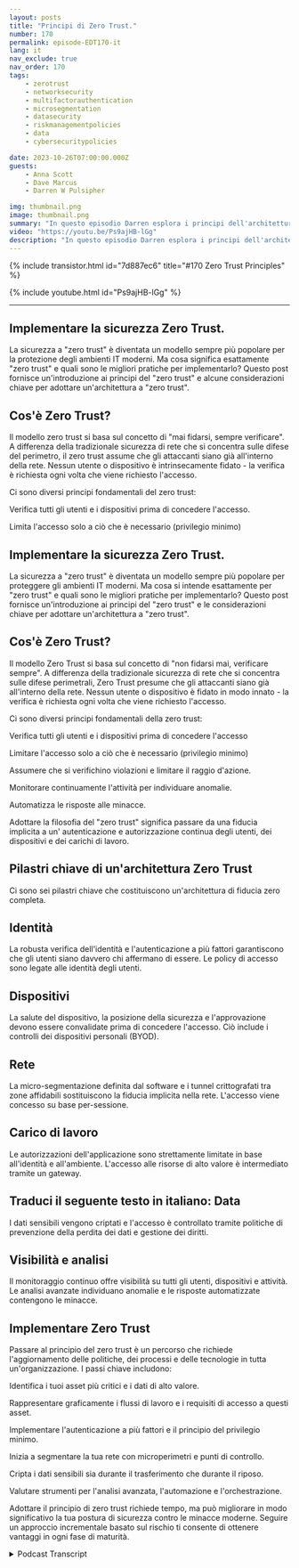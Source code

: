 ```yaml
---
layout: posts
title: "Principi di Zero Trust."
number: 170
permalink: episode-EDT170-it
lang: it
nav_exclude: true
nav_order: 170
tags:
    - zerotrust
    - networksecurity
    - multifactorauthentication
    - microsegmentation
    - datasecurity
    - riskmanagementpolicies
    - data
    - cybersecuritypolicies

date: 2023-10-26T07:00:00.000Z
guests:
    - Anna Scott
    - Dave Marcus
    - Darren W Pulsipher

img: thumbnail.png
image: thumbnail.png
summary: "In questo episodio Darren esplora i principi dell'architettura Zero Trust con l'ospite speciale David Marcus, Senior Security Architect, e il ritorno dell'ospite Dr. Anna Scott."
video: "https://youtu.be/Ps9ajHB-lGg"
description: "In questo episodio Darren esplora i principi dell'architettura Zero Trust con l'ospite speciale David Marcus, Senior Security Architect, e il ritorno dell'ospite Dr. Anna Scott."
---
```


<div>
{% include transistor.html id="7d887ec6" title="#170 Zero Trust Principles" %}

{% include youtube.html id="Ps9ajHB-lGg" %}
</div>

---

## Implementare la sicurezza Zero Trust.

La sicurezza a "zero trust" è diventata un modello sempre più popolare per la protezione degli ambienti IT moderni. Ma cosa significa esattamente "zero trust" e quali sono le migliori pratiche per implementarlo? Questo post fornisce un'introduzione ai principi del "zero trust" e alcune considerazioni chiave per adottare un'architettura a "zero trust".

## Cos'è Zero Trust?

Il modello zero trust si basa sul concetto di "mai fidarsi, sempre verificare". A differenza della tradizionale sicurezza di rete che si concentra sulle difese del perimetro, il zero trust assume che gli attaccanti siano già all'interno della rete. Nessun utente o dispositivo è intrinsecamente fidato - la verifica è richiesta ogni volta che viene richiesto l'accesso.

Ci sono diversi principi fondamentali del zero trust:

Verifica tutti gli utenti e i dispositivi prima di concedere l'accesso.

Limita l'accesso solo a ciò che è necessario (privilegio minimo)

## Implementare la sicurezza Zero Trust.

La sicurezza a "zero trust" è diventata un modello sempre più popolare per proteggere gli ambienti IT moderni. Ma cosa si intende esattamente per "zero trust" e quali sono le migliori pratiche per implementarlo? Questo post fornisce un'introduzione ai principi del "zero trust" e le considerazioni chiave per adottare un'architettura a "zero trust".

## Cos'è Zero Trust?

Il modello Zero Trust si basa sul concetto di "non fidarsi mai, verificare sempre". A differenza della tradizionale sicurezza di rete che si concentra sulle difese perimetrali, Zero Trust presume che gli attaccanti siano già all'interno della rete. Nessun utente o dispositivo è fidato in modo innato - la verifica è richiesta ogni volta che viene richiesto l'accesso.

Ci sono diversi principi fondamentali della zero trust:

Verifica tutti gli utenti e i dispositivi prima di concedere l'accesso

Limitare l'accesso solo a ciò che è necessario (privilegio minimo)

Assumere che si verifichino violazioni e limitare il raggio d'azione.

Monitorare continuamente l'attività per individuare anomalie.

Automatizza le risposte alle minacce.

Adottare la filosofia del "zero trust" significa passare da una fiducia implicita a un' autenticazione e autorizzazione continua degli utenti, dei dispositivi e dei carichi di lavoro.

## Pilastri chiave di un'architettura Zero Trust

Ci sono sei pilastri chiave che costituiscono un'architettura di fiducia zero completa.

## Identità

La robusta verifica dell'identità e l'autenticazione a più fattori garantiscono che gli utenti siano davvero chi affermano di essere. Le policy di accesso sono legate alle identità degli utenti.

## Dispositivi

La salute del dispositivo, la posizione della sicurezza e l'approvazione devono essere convalidate prima di concedere l'accesso. Ciò include i controlli dei dispositivi personali (BYOD).

## Rete

La micro-segmentazione definita dal software e i tunnel crittografati tra zone affidabili sostituiscono la fiducia implicita nella rete. L'accesso viene concesso su base per-sessione.

## Carico di lavoro

Le autorizzazioni dell'applicazione sono strettamente limitate in base all'identità e all'ambiente. L'accesso alle risorse di alto valore è intermediato tramite un gateway.

## Traduci il seguente testo in italiano: Data

I dati sensibili vengono criptati e l'accesso è controllato tramite politiche di prevenzione della perdita dei dati e gestione dei diritti.

## Visibilità e analisi

Il monitoraggio continuo offre visibilità su tutti gli utenti, dispositivi e attività. Le analisi avanzate individuano anomalie e le risposte automatizzate contengono le minacce.

## Implementare Zero Trust

Passare al principio del zero trust è un percorso che richiede l'aggiornamento delle politiche, dei processi e delle tecnologie in tutta un'organizzazione. I passi chiave includono:

Identifica i tuoi asset più critici e i dati di alto valore.

Rappresentare graficamente i flussi di lavoro e i requisiti di accesso a questi asset.

Implementare l'autenticazione a più fattori e il principio del privilegio minimo.

Inizia a segmentare la tua rete con microperimetri e punti di controllo.

Cripta i dati sensibili sia durante il trasferimento che durante il riposo.

Valutare strumenti per l'analisi avanzata, l'automazione e l'orchestrazione.

Adottare il principio di zero trust richiede tempo, ma può migliorare in modo significativo la tua postura di sicurezza contro le minacce moderne. Seguire un approccio incrementale basato sul rischio ti consente di ottenere vantaggi in ogni fase di maturità.



<details>
<summary> Podcast Transcript </summary>

<p></p>

</details>
